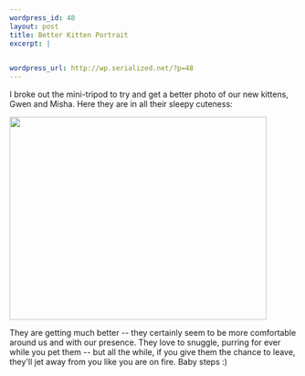 ```yaml
--- 
wordpress_id: 48
layout: post
title: Better Kitten Portrait
excerpt: |
  

wordpress_url: http://wp.serialized.net/?p=48
---
```

I broke out the mini-tripod to try and get a better photo of our new kittens, Gwen and Misha. Here they are in all their sleepy cuteness:

<img src="http://serialized.net/img/sleepy-gwen-misha.jpg" width="450" height="356" />

They are getting much better -- they certainly seem to be more comfortable around us and with our presence. They love to snuggle, purring for ever while you pet them -- but  all the while, if you give them the chance to leave, they'll jet away from you like you are on fire. Baby steps :)
